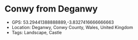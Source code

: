 # Conwy from Deganwy

- GPS: 53.29441388888889,-3.8327416666666663
- Location: Deganwy, Conwy County, Wales, United Kingdom
- Tags: Landscape, Castle
